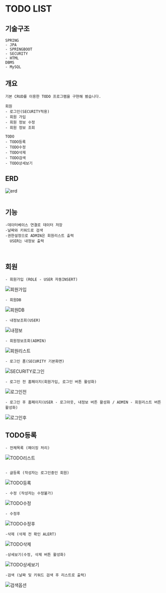 # TODO LIST
기술구조
--------
```
SPRING
- JPA
- SPRINGBOOT
- SECURITY
- HTML
DBMS 
- MySQL
```

개요
--------
```
기본 CRUD를 이용한 TODO 프로그램을 구현해 봤습니다.

회원
- 로그인(SECURITY적용)
- 회원 가입
- 회원 정보 수정
- 회원 정보 조회

TODO
- TODO등록
- TODO수정
- TODO삭제
- TODO검색
- TODO상세보기

```

ERD
-------

![erd](https://user-images.githubusercontent.com/113006951/209290560-a7c84380-faf2-4b75-a18f-1f9a84e0fc39.JPG)
```
```
기능
--------
```
-데이터베이스 연결로 데이터 저장
-날짜와 키워드로 검색
-권한설정으로 ADMIN은 회원리스트 출력
  USER는 내정보 출력



```
회원
--------
```
- 회원가입 (ROLE - USER 자동INSERT)
```
![회원가입](https://user-images.githubusercontent.com/113006951/209263647-5501f597-9120-4337-a967-aff47ef58389.png)
```
- 회원DB
```
![회원DB](https://user-images.githubusercontent.com/113006951/209263703-547f8576-705e-4639-8c86-9589d4342124.png)
```
- 내정보조회(USER)
```
![내정보](https://user-images.githubusercontent.com/113006951/209264580-4735f169-6c3d-4d70-b99c-f31661b9d97b.png)
```
- 회원정보조회(ADMIN)
```
![회원리스트](https://user-images.githubusercontent.com/113006951/209265402-9964e09c-5dee-4f2e-9ae3-0b39cd09e207.png)
```
- 로그인 폼(SECURITY 기본화면)
```
![SECURITY로그인](https://user-images.githubusercontent.com/113006951/209263822-b7e6a47c-8403-4ac7-b005-883155d52dd2.png)
```
- 로그인 전 홈페이지(회원가입, 로그인 버튼 활성화)
```
![로그인전](https://user-images.githubusercontent.com/113006951/209263875-f0616639-384a-4140-bac7-647dbd028ec4.png)
```
- 로그인 후 홈페이지(USER - 로그아웃, 내정보 버튼 활성화 / ADMIN - 회원리스트 버튼 활성화)
```
![로그인후](https://user-images.githubusercontent.com/113006951/209263933-ce13b72b-2500-4940-82c9-77a628cea79b.png)


TODO등록
--------
```
- 전체목록 (페이징 처리)
```
![TODO리스트](https://user-images.githubusercontent.com/113006951/209263971-574a20b8-bac4-46e5-91f3-553adddf3967.png)
```

- 글등록 (작성자는 로그인중인 회원)
```
![TODO등록](https://user-images.githubusercontent.com/113006951/209264018-d99c7819-2e7b-4cc9-968c-1ba68653ea41.png)
```
- 수정 (작성자는 수정불가)
```
![TODO수정](https://user-images.githubusercontent.com/113006951/209264057-6d32b404-633f-4820-baed-1fe8fb26ef16.png)
```
- 수정후
```
![TODO수정후](https://user-images.githubusercontent.com/113006951/209264326-a8abeee7-29b2-4114-8c43-59d4e9cacae6.png)
```
-삭제 (삭제 전 확인 ALERT)
```
![TODO삭제](https://user-images.githubusercontent.com/113006951/209264199-92edb49f-0e6b-4fe4-8ebf-a4114150f58a.png)
```
-상세보기(수정, 삭제 버튼 활성화)
```
![TODO상세보기](https://user-images.githubusercontent.com/113006951/209264276-f598715c-89d6-4746-a9e6-9c6f7b3cd47d.png)
```
-검색 (날짜 및 키워드 검색 후 리스트로 출력)
```
![검색옵션](https://user-images.githubusercontent.com/113006951/209264505-2fc00880-b442-443f-b74c-f9b3ec09f51f.png)
```

```
